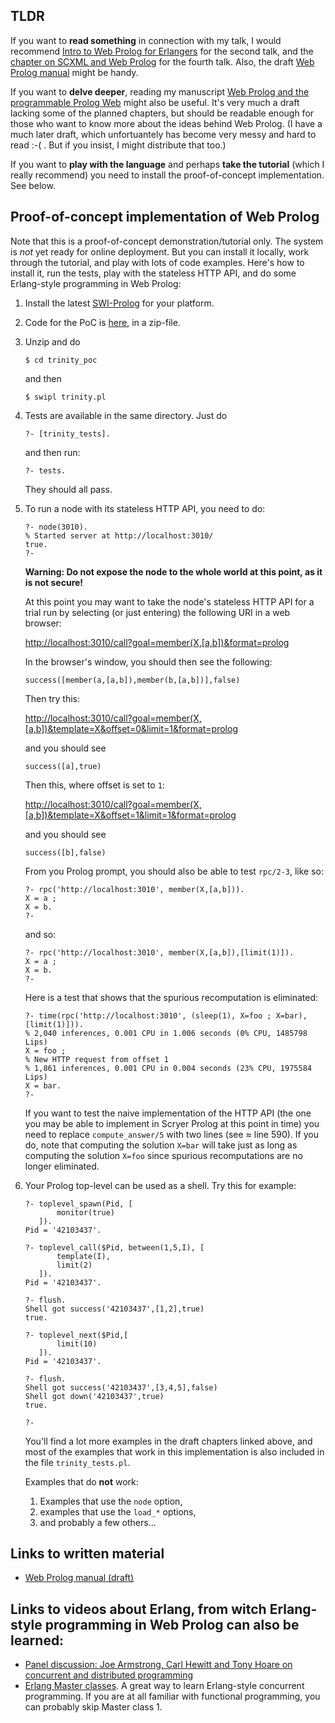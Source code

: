 ## TLDR

If you want to **read something** in connection with my talk, I would recommend [Intro to Web Prolog for Erlangers](https://gup.ub.gu.se/file/207827) for the second talk, and the [chapter on SCXML and Web Prolog](https://github.com/Web-Prolog/swi-web-prolog/blob/master/book/web-prolog-and-scxml.pdf) for the fourth talk. Also, the draft [Web Prolog manual](documents/manual-draft.pdf) might be handy.

If you want to **delve deeper**, reading my manuscript [Web Prolog and the programmable Prolog Web](https://github.com/Web-Prolog/swi-web-prolog/raw/master/book/web-prolog.pdf) might also be useful. It's very much a draft lacking some of the planned chapters, but should be readable enough for those who want to know more about the ideas behind Web Prolog. (I have a much later draft, which unfortuantely has become very messy and hard to read :-( . But if you insist, I might distribute that too.)

If you want to **play with the language** and perhaps **take the tutorial** (which I really recommend) you need to install the proof-of-concept implementation. See below.



## Proof-of-concept implementation of Web Prolog

Note that this is a proof-of-concept demonstration/tutorial only. The system is _not_ yet ready for online deployment. But you can install it locally, work through the tutorial, and play with lots of code examples. Here's how to install it, run the tests, play with the stateless HTTP API, and do some Erlang-style programming in Web Prolog:

1. Install the latest [SWI-Prolog](https://www.swi-prolog.org/download/devel) for your platform.
2. Code for the PoC is [here](code/trinity-poc.zip), in a zip-file.
3. Unzip and do
   ```
   $ cd trinity_poc
   ```
   and then 

   ```
   $ swipl trinity.pl
   ```

4. Tests are available in the same directory. Just do

   ```
   ?- [trinity_tests]. 
   ``` 
   and then run:

   ```
   ?- tests.
   ``` 
   They should all pass.

5. To run a node with its stateless HTTP API, you need to do:

   ```text
   ?- node(3010).
   % Started server at http://localhost:3010/
   true.
   ?- 
   ``` 

   **Warning: Do not expose the node to the whole world at this point, as it is not secure!**

   At this point you may want to take the node's stateless HTTP API for a trial run by selecting (or just entering) the following URI in a web browser:


   [http://localhost:3010/call?goal=member(X,[a,b])&format=prolog](http://localhost:3010/call?goal=member(X,[a,b])&format=prolog)

   In the browser's window, you should then see the following:

   ```
   success([member(a,[a,b]),member(b,[a,b])],false)
   ```

   Then try this:


   [http://localhost:3010/call?goal=member(X,[a,b])&template=X&offset=0&limit=1&format=prolog](http://localhost:3010/call?goal=member(X,[a,b])&template=X&offset=0&limit=1&format=prolog)



   and you should see

   ```
   success([a],true)
   ```

   Then this, where offset is set to `1`:


   [http://localhost:3010/call?goal=member(X,[a,b])&template=X&offset=1&limit=1&format=prolog](http://localhost:3010/call?goal=member(X,[a,b])&template=X&offset=1&limit=1&format=prolog)


    and you should see

   ```text
   success([b],false)
   ```

   From you Prolog prompt, you should also be able to test `rpc/2-3`, like so:

   ```text
   ?- rpc('http://localhost:3010', member(X,[a,b])).
   X = a ;
   X = b.
   ?-
   ```
   and so:

   ```text
   ?- rpc('http://localhost:3010', member(X,[a,b]),[limit(1)]).
   X = a ;
   X = b.
   ?-
   ```

   Here is a test that shows that the spurious recomputation is eliminated:  

   ```text
   ?- time(rpc('http://localhost:3010', (sleep(1), X=foo ; X=bar), [limit(1)])).
   % 2,040 inferences, 0.001 CPU in 1.006 seconds (0% CPU, 1485798 Lips)
   X = foo ;
   % New HTTP request from offset 1
   % 1,861 inferences, 0.001 CPU in 0.004 seconds (23% CPU, 1975584 Lips)
   X = bar.
   ?- 
   ```

   If you want to test the naive implementation of the HTTP API (the one you may be able to implement in Scryer Prolog at this point in time) you need to replace `compute_answer/5` with two lines (see ≈ line 590). If you do, note that computing the solution `X=bar` will take just as long as computing the solution `X=foo` since spurious recomputations are no longer eliminated.

6. Your Prolog top-level can be used as a shell. Try this for example:

   ```text
   ?- toplevel_spawn(Pid, [
          monitor(true)
      ]).
   Pid = '42103437'.
   
   ?- toplevel_call($Pid, between(1,5,I), [
          template(I),
          limit(2)
      ]).
   Pid = '42103437'.
   
   ?- flush.
   Shell got success('42103437',[1,2],true)
   true.
   
   ?- toplevel_next($Pid,[
          limit(10)
      ]).
   Pid = '42103437'.
   
   ?- flush.
   Shell got success('42103437',[3,4,5],false)
   Shell got down('42103437',true)
   true.
   
   ?- 
   ```
  
   You'll find a lot more examples in the draft chapters linked above, and most of the examples that work in this implementation is also included in the file `trinity_tests.pl`.
   
   Examples that do **not** work:
   
   1. Examples that use the `node` option,
   2. examples that use the `load_*` options,
   3. and probably a few others...

## Links to written material

- [Web Prolog manual (draft)](documents/manual-draft.pdf)



## Links to videos about Erlang, from witch Erlang-style programming in Web Prolog can also be learned:

- [Panel discussion: Joe Armstrong, Carl Hewitt and Tony Hoare on concurrent and distributed programming](https://www.youtube.com/watch?v=37wFVVVZlVU)
- [Erlang Master classes](https://www.cs.kent.ac.uk/ErlangMasterClasses). A great way to learn Erlang-style concurrent programming. If you are at all familiar with functional programming, you can probably skip Master class 1.